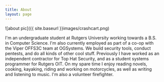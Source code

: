 ```yaml
---
title: About
layout: page
---
```


![about pic]({{ site.baseurl }}images/crashcart.png)


I'm an undergraduate student at Rutgers University working towards a B.S. in Computer Science. I'm also currently employed as part of a co-op with the Viper OFFS3C team at OGSystems. We build security tools, conduct pentests, and do all kinds of other cool stuff. Previously I have worked as an independent contractor for Top Hat Security, and as a student systems programmer for Rutgers OIT. On my spare time I enjoy reading novels, cooking, kayaking, riding and working on motorcycles, as well as writing and listening to music. I'm also a volunteer firefighter.
